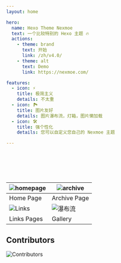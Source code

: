 ```yaml
---
layout: home

hero:
  name: Hexo Theme Nexmoe
  text: 一个比较特别的 Hexo 主题 🔥
  actions:
    - theme: brand
      text: 开始
      link: /zh/v4.0/
    - theme: alt
      text: Demo
      link: https://nexmoe.com/

features:
  - icon: ⚡️
    title: 极简主义
    details: 不太重
  - icon: 🏞️
    title: 图片友好
    details: 图片瀑布流，灯箱，图片懒加载
  - icon: 🛠️
    title: 强个性化
    details: 您可以自定义您自己的 Nexmoe 主题

---
```


<br><br><br><br>


| ![homepage](https://user-images.githubusercontent.com/16796652/134768469-52d2426b-5c7c-4a46-8f0e-064361044d88.png) | ![archive](https://user-images.githubusercontent.com/16796652/134768465-a578b70e-38f2-4266-97e7-f0b85bd86348.png) |
| ------------------------------------------------------------ | ------------------------------------------------------------ |
| Home Page     | Archive Page                                                     |
| ![Links](https://user-images.githubusercontent.com/16796652/134768466-cf580997-1201-48a8-812e-77eb0af6ce59.png) | ![瀑布流](https://user-images.githubusercontent.com/16796652/134768468-86751060-b3bf-43f4-970e-4baa8906e29a.png) |
| Links Pages                                                     | Gallery                                                   |




## Contributors

![Contributors](https://opencollective.com/hexo-theme-nexmoe/contributors.svg?width=890&button=false)
